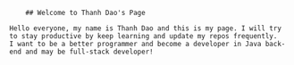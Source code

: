         ## Welcome to Thanh Dao's Page

    Hello everyone, my name is Thanh Dao and this is my page. I will try to stay productive by keep learning and update my repos frequently.
    I want to be a better programmer and become a developer in Java back-end and may be full-stack developer! 
